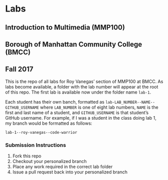 # Labs
## Introduction to Multimedia (MMP100)
## Borough of Manhattan Community College (BMCC)
## Fall 2017

This is the repo of all labs for Roy Vanegas’ section of MMP100 at BMCC. As labs become available, a folder with the lab number will appear at the root of this repo. The first lab is available now under the folder name `lab-1`.

Each student has their own banch, formatted as `lab-LAB_NUMBER--NAME--GITHUB_USERNAME` where `LAB_NUMBER` is one of eight lab numbers, `NAME` is the first and last name of a student, and `GITHUB_USERNAME` is that student’s GitHub username. For example, if I was a student in the class doing lab 1, my branch would be formatted as follows:

```
lab-1--roy-vanegas--code-warrior
```

### Submission Instructions

1. Fork this repo
2. Checkout your personalized branch
3. Place any work required in the correct lab folder
4. Issue a pull request back into your personalized branch
